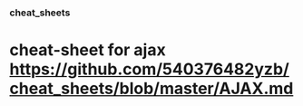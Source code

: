 ### cheat_sheets

# cheat-sheet for ajax https://github.com/540376482yzb/cheat_sheets/blob/master/AJAX.md
